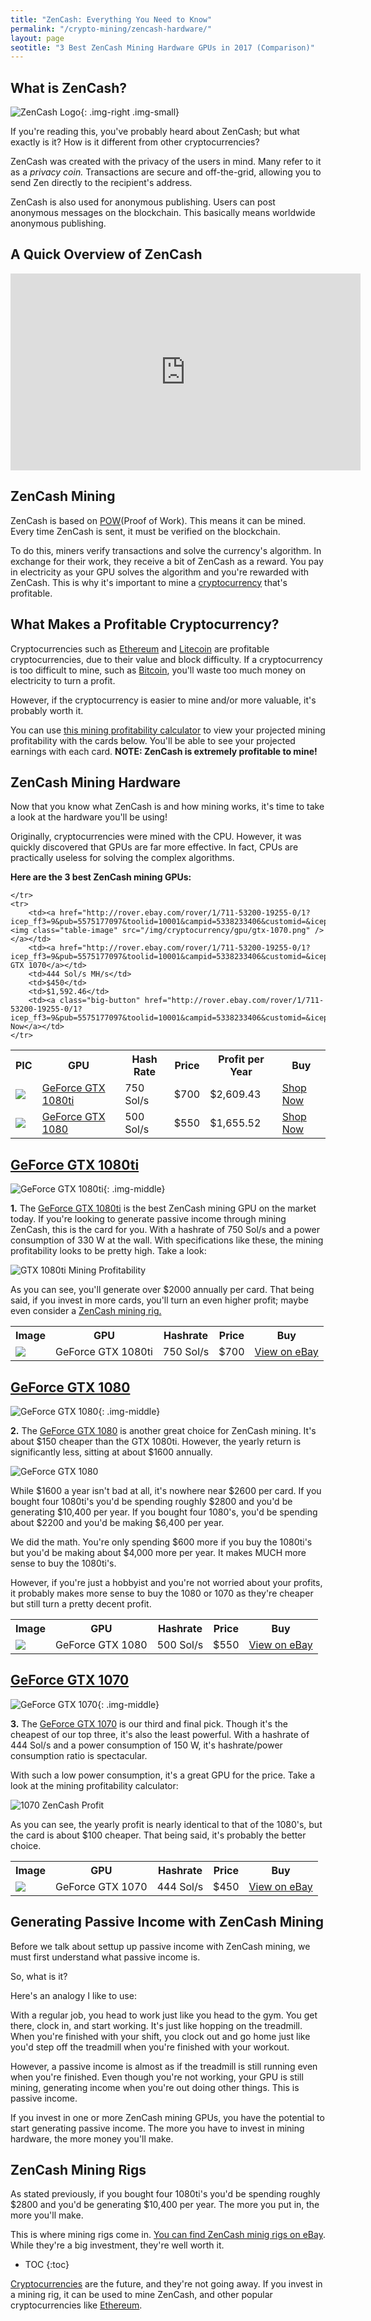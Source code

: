 ```yaml
---
title: "ZenCash: Everything You Need to Know"
permalink: "/crypto-mining/zencash-hardware/"
layout: page
seotitle: "3 Best ZenCash Mining Hardware GPUs in 2017 (Comparison)" 
---
```


## What is ZenCash? 
![ZenCash Logo](/img/cryptocurrency/zencash-logo.png){: .img-right .img-small}


If you're reading this, you've probably heard about ZenCash; but what exactly is it? How is it different from other cryptocurrencies?

ZenCash was created with the privacy of the users in mind. Many refer to it as a *privacy coin.* Transactions are secure and off-the-grid, allowing you to send Zen directly to the recipient's address. 

ZenCash is also used for anonymous publishing. Users can post anonymous messages on the blockchain. This basically means worldwide anonymous publishing. 

## A Quick Overview of ZenCash

<div class="vid-container">
<iframe width="560" height="315" src="https://www.youtube.com/embed/cex06nwUCsI?start=6" frameborder="0" gesture="media" allow="encrypted-media" allowfullscreen></iframe>
</div>

## ZenCash Mining 

ZenCash is based on [POW](https://en.bitcoin.it/wiki/Proof_of_work)(Proof of Work). This means it can be mined. Every time ZenCash is sent, it must be verified on the blockchain. 

To do this, miners verify transactions and solve the currency's algorithm. In exchange for their work, they receive a bit of ZenCash as a reward. You pay in electricity as your GPU solves the algorithm and you're rewarded with ZenCash. This is why it's important to mine a [cryptocurrency](/crypto-mining/) that's profitable. 

## What Makes a Profitable Cryptocurrency?

Cryptocurrencies such as [Ethereum](/crypto-mining/ethereum-hardware/) and [Litecoin](/crypto-mining/litecoin-hardware/) are profitable cryptocurrencies, due to their value and block difficulty. If a cryptocurrency is too difficult to mine, such as [Bitcoin](/crypto-mining/bitcoin-hardware), you'll waste too much money on electricity to turn a profit. 

However, if the cryptocurrency is easier to mine and/or more valuable, it's probably worth it. 

You can use [this mining profitability calculator](https://minethecoin.com/coin/zencash) to view your projected mining profitability with the cards below. You'll be able to see your projected earnings with each card. **NOTE: ZenCash is extremely profitable to mine!**

## ZenCash Mining Hardware

Now that you know what ZenCash is and how mining works, it's time to take a look at the hardware you'll be using! 

Originally, cryptocurrencies were mined with the CPU. However, it was quickly discovered that GPUs are far more effective. In fact, CPUs are practically useless for solving the complex algorithms. 

**Here are the 3 best ZenCash mining GPUs:** 

<table class="basic-table" align="center">
	<tr>
		<th>PIC</th>
		<th>GPU</th>
		<th>Hash Rate</th>
		<th>Price</th>
		<th>Profit per Year</th>
		<th>Buy</th>
	</tr>
	<tr>
		<td><a href="http://rover.ebay.com/rover/1/711-53200-19255-0/1?icep_ff3=9&pub=5575177097&toolid=10001&campid=5338233406&customid=&icep_uq=GTX+1080ti&icep_sellerId=&icep_ex_kw=&icep_sortBy=12&icep_catId=&icep_minPrice=&icep_maxPrice=&ipn=psmain&icep_vectorid=229466&kwid=902099&mtid=824&kw=lg"><img class="table-image" src="/img/cryptocurrency/gpu/gtx-1080ti.png" /></a></td>
		<td><a href="http://rover.ebay.com/rover/1/711-53200-19255-0/1?icep_ff3=9&pub=5575177097&toolid=10001&campid=5338233406&customid=&icep_uq=GTX+1080ti&icep_sellerId=&icep_ex_kw=&icep_sortBy=12&icep_catId=&icep_minPrice=&icep_maxPrice=&ipn=psmain&icep_vectorid=229466&kwid=902099&mtid=824&kw=lg">GeForce GTX 1080ti</a></td>
		<td>750 Sol/s</td>
		<td>$700</td>
		<td>$2,609.43</td>
		<td><a class="big-button" href="http://rover.ebay.com/rover/1/711-53200-19255-0/1?icep_ff3=9&pub=5575177097&toolid=10001&campid=5338233406&customid=&icep_uq=GTX+1080ti&icep_sellerId=&icep_ex_kw=&icep_sortBy=12&icep_catId=&icep_minPrice=&icep_maxPrice=&ipn=psmain&icep_vectorid=229466&kwid=902099&mtid=824&kw=lg">Shop Now</a></td>
	</tr>
	<tr>
		<td><a href="http://rover.ebay.com/rover/1/711-53200-19255-0/1?icep_ff3=9&pub=5575177097&toolid=10001&campid=5338233406&customid=&icep_uq=GTX+1080&icep_sellerId=&icep_ex_kw=&icep_sortBy=12&icep_catId=&icep_minPrice=&icep_maxPrice=&ipn=psmain&icep_vectorid=229466&kwid=902099&mtid=824&kw=lg"><img class="table-image" src="/img/cryptocurrency/gpu/gtx-1080.png" /></a></td>
		<td><a href="http://rover.ebay.com/rover/1/711-53200-19255-0/1?icep_ff3=9&pub=5575177097&toolid=10001&campid=5338233406&customid=&icep_uq=GTX+1080&icep_sellerId=&icep_ex_kw=&icep_sortBy=12&icep_catId=&icep_minPrice=&icep_maxPrice=&ipn=psmain&icep_vectorid=229466&kwid=902099&mtid=824&kw=lg">GeForce GTX 1080</a></td>
		<td>500 Sol/s</td>
		<td>$550</td>
		<td>$1,655.52</td>
		<td><a class="big-button" href="http://rover.ebay.com/rover/1/711-53200-19255-0/1?icep_ff3=9&pub=5575177097&toolid=10001&campid=5338233406&customid=&icep_uq=GTX+1080&icep_sellerId=&icep_ex_kw=&icep_sortBy=12&icep_catId=&icep_minPrice=&icep_maxPrice=&ipn=psmain&icep_vectorid=229466&kwid=902099&mtid=824&kw=lg">Shop Now</a></td>
		
	</tr>
	<tr>
		<td><a href="http://rover.ebay.com/rover/1/711-53200-19255-0/1?icep_ff3=9&pub=5575177097&toolid=10001&campid=5338233406&customid=&icep_uq=GTX+1070&icep_sellerId=&icep_ex_kw=&icep_sortBy=12&icep_catId=&icep_minPrice=&icep_maxPrice=&ipn=psmain&icep_vectorid=229466&kwid=902099&mtid=824&kw=lg"><img class="table-image" src="/img/cryptocurrency/gpu/gtx-1070.png" /></a></td>
		<td><a href="http://rover.ebay.com/rover/1/711-53200-19255-0/1?icep_ff3=9&pub=5575177097&toolid=10001&campid=5338233406&customid=&icep_uq=GTX+1070&icep_sellerId=&icep_ex_kw=&icep_sortBy=12&icep_catId=&icep_minPrice=&icep_maxPrice=&ipn=psmain&icep_vectorid=229466&kwid=902099&mtid=824&kw=lg">GeForce GTX 1070</a></td>
		<td>444 Sol/s MH/s</td>
		<td>$450</td>
		<td>$1,592.46</td>
		<td><a class="big-button" href="http://rover.ebay.com/rover/1/711-53200-19255-0/1?icep_ff3=9&pub=5575177097&toolid=10001&campid=5338233406&customid=&icep_uq=GTX+1070&icep_sellerId=&icep_ex_kw=&icep_sortBy=12&icep_catId=&icep_minPrice=&icep_maxPrice=&ipn=psmain&icep_vectorid=229466&kwid=902099&mtid=824&kw=lg">Shop Now</a></td>
	</tr>
</table>  

## [GeForce GTX 1080ti](http://rover.ebay.com/rover/1/711-53200-19255-0/1?icep_ff3=9&pub=5575177097&toolid=10001&campid=5338233406&customid=&icep_uq=GTX+1080ti&icep_sellerId=&icep_ex_kw=&icep_sortBy=12&icep_catId=&icep_minPrice=&icep_maxPrice=&ipn=psmain&icep_vectorid=229466&kwid=902099&mtid=824&kw=lg)
![GeForce GTX 1080ti](/img/cryptocurrency/gpu/gtx-1080ti.png){: .img-middle}


**1.** The [GeForce GTX 1080ti](http://rover.ebay.com/rover/1/711-53200-19255-0/1?icep_ff3=9&pub=5575177097&toolid=10001&campid=5338233406&customid=&icep_uq=GTX+1080ti&icep_sellerId=&icep_ex_kw=&icep_sortBy=12&icep_catId=&icep_minPrice=&icep_maxPrice=&ipn=psmain&icep_vectorid=229466&kwid=902099&mtid=824&kw=lg) is the best ZenCash mining GPU on the market today. If you're looking to generate passive income through mining ZenCash, this is the card for you. With a hashrate of 750 Sol/s and a power consumption of 330 W at the wall. With specifications like these, the mining profitability looks to be pretty high. Take a look: 

![GTX 1080ti Mining Profitability](/img/cryptocurrency/1080ti-zencash-profit.png)

As you can see, you'll generate over $2000 annually per card. That being said, if you invest in more cards, you'll turn an even higher profit; maybe even consider a <a href="#zencash-mining-rigs">ZenCash mining rig.</a> 

<table class="basic-table" align="center">
	<tr>
		<th>Image</th>
		<th>GPU</th>
		<th>Hashrate</th>
		<th>Price</th>
		<th>Buy</th>
	</tr>
	<tr>
		<td><a href="http://rover.ebay.com/rover/1/711-53200-19255-0/1?icep_ff3=9&pub=5575177097&toolid=10001&campid=5338233406&customid=&icep_uq=GTX+1080ti&icep_sellerId=&icep_ex_kw=&icep_sortBy=12&icep_catId=&icep_minPrice=&icep_maxPrice=&ipn=psmain&icep_vectorid=229466&kwid=902099&mtid=824&kw=lg"><img class="table-image" src="/img/cryptocurrency/gpu/gtx-1080ti.png" /></a></td>
		<td>GeForce GTX 1080ti</td>
		<td>750 Sol/s</td>
		<td>$700</td>
		<td><a class="big-button" href="http://rover.ebay.com/rover/1/711-53200-19255-0/1?icep_ff3=9&pub=5575177097&toolid=10001&campid=5338233406&customid=&icep_uq=GTX+1080ti&icep_sellerId=&icep_ex_kw=&icep_sortBy=12&icep_catId=&icep_minPrice=&icep_maxPrice=&ipn=psmain&icep_vectorid=229466&kwid=902099&mtid=824&kw=lg">View on eBay</a></td>
	</tr>
</table>

## [GeForce GTX 1080](http://rover.ebay.com/rover/1/711-53200-19255-0/1?icep_ff3=9&pub=5575177097&toolid=10001&campid=5338233406&customid=&icep_uq=GTX+1080ti&icep_sellerId=&icep_ex_kw=&icep_sortBy=12&icep_catId=&icep_minPrice=&icep_maxPrice=&ipn=psmain&icep_vectorid=229466&kwid=902099&mtid=824&kw=lg)
![GeForce GTX 1080](/img/cryptocurrency/gpu/gtx-1080.png){: .img-middle}

**2.** The [GeForce GTX 1080](http://rover.ebay.com/rover/1/711-53200-19255-0/1?icep_ff3=9&pub=5575177097&toolid=10001&campid=5338233406&customid=&icep_uq=GTX+1080ti&icep_sellerId=&icep_ex_kw=&icep_sortBy=12&icep_catId=&icep_minPrice=&icep_maxPrice=&ipn=psmain&icep_vectorid=229466&kwid=902099&mtid=824&kw=lg) is another great choice for ZenCash mining. It's about $150 cheaper than the GTX 1080ti. However, the yearly return is significantly less, sitting at about $1600 annually. 

![GeForce GTX 1080](/img/cryptocurrency/1080-zencash-profit.png)

While $1600 a year isn't bad at all, it's nowhere near $2600 per card. If you bought four 1080ti's you'd be spending roughly $2800 and you'd be generating $10,400 per year. If you bought four 1080's, you'd be spending about $2200 and you'd be making $6,400 per year. 

We did the math. You're only spending $600 more if you buy the 1080ti's but you'd be making about $4,000 more per year. It makes MUCH more sense to buy the 1080ti's. 

However, if you're just a hobbyist and you're not worried about your profits, it probably makes more sense to buy the 1080 or 1070 as they're cheaper but still turn a pretty decent profit. 

<table class="basic-table" align="center">
	<tr>
		<th>Image</th>
		<th>GPU</th>
		<th>Hashrate</th>
		<th>Price</th>
		<th>Buy</th>
	</tr>
	<tr>
		<td><a href="http://rover.ebay.com/rover/1/711-53200-19255-0/1?icep_ff3=9&pub=5575177097&toolid=10001&campid=5338233406&customid=&icep_uq=GTX+1080&icep_sellerId=&icep_ex_kw=&icep_sortBy=12&icep_catId=&icep_minPrice=&icep_maxPrice=&ipn=psmain&icep_vectorid=229466&kwid=902099&mtid=824&kw=lg"><img class="table-image" src="/img/cryptocurrency/gpu/gtx-1080.png" /></a></td>
		<td>GeForce GTX 1080</td>
		<td>500 Sol/s</td>
		<td>$550</td>
		<td><a class="big-button" href="http://rover.ebay.com/rover/1/711-53200-19255-0/1?icep_ff3=9&pub=5575177097&toolid=10001&campid=5338233406&customid=&icep_uq=GTX+1080&icep_sellerId=&icep_ex_kw=&icep_sortBy=12&icep_catId=&icep_minPrice=&icep_maxPrice=&ipn=psmain&icep_vectorid=229466&kwid=902099&mtid=824&kw=lg">View on eBay</a></td>
	</tr>
</table>

## [GeForce GTX 1070](http://rover.ebay.com/rover/1/711-53200-19255-0/1?icep_ff3=9&pub=5575177097&toolid=10001&campid=5338233406&customid=&icep_uq=GTX+1070&icep_sellerId=&icep_ex_kw=&icep_sortBy=12&icep_catId=&icep_minPrice=&icep_maxPrice=&ipn=psmain&icep_vectorid=229466&kwid=902099&mtid=824&kw=lg) 
![GeForce GTX 1070](/img/cryptocurrency/gpu/gtx-1070.png){: .img-middle}


**3.** The [GeForce GTX 1070](http://rover.ebay.com/rover/1/711-53200-19255-0/1?icep_ff3=9&pub=5575177097&toolid=10001&campid=5338233406&customid=&icep_uq=GTX+1070&icep_sellerId=&icep_ex_kw=&icep_sortBy=12&icep_catId=&icep_minPrice=&icep_maxPrice=&ipn=psmain&icep_vectorid=229466&kwid=902099&mtid=824&kw=lg) is our third and final pick. Though it's the cheapest of our top three, it's also the least powerful. With a hashrate of 444 Sol/s and a power consumption of 150 W, it's hashrate/power consumption ratio is spectacular. 

With such a low power consumption, it's a great GPU for the price. Take a look at the mining profitability calculator: 

![1070 ZenCash Profit](/img/cryptocurrency/1070-zencash-profit.png)

As you can see, the yearly profit is nearly identical to that of the 1080's, but the card is about $100 cheaper. That being said, it's probably the better choice. 

<table class="basic-table" align="center">
	<tr>
		<th>Image</th>
		<th>GPU</th>
		<th>Hashrate</th>
		<th>Price</th>
		<th>Buy</th>
	</tr>
	<tr>
		<td><a href="http://rover.ebay.com/rover/1/711-53200-19255-0/1?icep_ff3=9&pub=5575177097&toolid=10001&campid=5338233406&customid=&icep_uq=GTX+1070&icep_sellerId=&icep_ex_kw=&icep_sortBy=12&icep_catId=&icep_minPrice=&icep_maxPrice=&ipn=psmain&icep_vectorid=229466&kwid=902099&mtid=824&kw=lg"><img class="table-image" src="/img/cryptocurrency/gpu/gtx-1070.png" /></a></td>
		<td>GeForce GTX 1070</td>
		<td>444 Sol/s</td>
		<td>$450</td>
		<td><a class="big-button" href="http://rover.ebay.com/rover/1/711-53200-19255-0/1?icep_ff3=9&pub=5575177097&toolid=10001&campid=5338233406&customid=&icep_uq=GTX+1070&icep_sellerId=&icep_ex_kw=&icep_sortBy=12&icep_catId=&icep_minPrice=&icep_maxPrice=&ipn=psmain&icep_vectorid=229466&kwid=902099&mtid=824&kw=lg">View on eBay</a></td>
	</tr>
</table>

## Generating Passive Income with ZenCash Mining

Before we talk about settup up passive income with ZenCash mining, we must first understand what passive income is. 

So, what is it? 

Here's an analogy I like to use:

With a regular job, you head to work just like you head to the gym. You get there, clock in, and start working. It's just like hopping on the treadmill. When you're finished with your shift, you clock out and go home just like you'd step off the treadmill when you're finished with your workout. 

However, a passive income is almost as if the treadmill is still running even when you're finished. Even though you're not working, your GPU is still mining, generating income when you're out doing other things. This is passive income. 

If you invest in one or more ZenCash mining GPUs, you have the potential to start generating passive income. The more you have to invest in mining hardware, the more money you'll make. 

## ZenCash Mining Rigs 

As stated previously, if you bought four 1080ti's you'd be spending roughly $2800 and you'd be generating $10,400 per year. The more you put in, the more you'll make. 

This is where mining rigs come in. [You can find ZenCash minig rigs on eBay](http://rover.ebay.com/rover/1/711-53200-19255-0/1?icep_ff3=9&pub=5575177097&toolid=10001&campid=5338233406&customid=&icep_uq=zencash+mining+hardware&icep_sellerId=&icep_ex_kw=&icep_sortBy=12&icep_catId=&icep_minPrice=&icep_maxPrice=&ipn=psmain&icep_vectorid=229466&kwid=902099&mtid=824&kw=lg). While they're a big investment, they're well worth it. 

* TOC
{:toc}

[Cryptocurrencies](/crypto-mining/) are the future, and they're not going away. If you invest in a mining rig, it can be used to mine ZenCash, and other popular cryptocurrencies like [Ethereum](/crypto-mining/ethereum-hardware/). 
